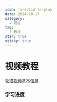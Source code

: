 ```yaml
---
icon: fa-solid fa-play
date: 2024-10-17
category:
  - 项目
tag:
  - 教程
star: true
sticky: true
---
```

# 视频教程
<a href='https://api.bilibili.com/x/web-interface/wbi/view?bvid=BV1np4y1C7Yf'>获取视频基本信息</a>

### 学习进度
<BiliBili aid="967612226" cid="257414650" page=67 />